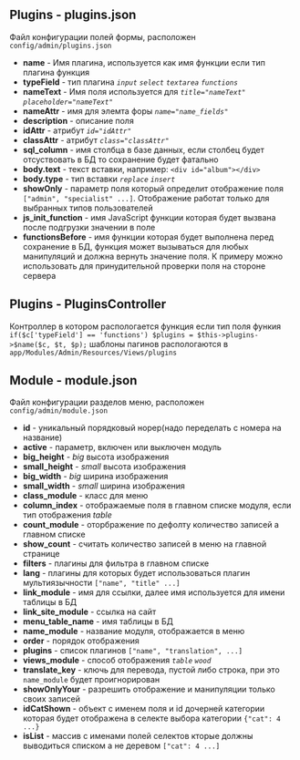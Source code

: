 ## Plugins - plugins.json
Файл конфигурации полей формы, расположен `config/admin/plugins.json`

- **name** - Имя плагина, используется как имя функции если тип плагина функция
- **typeField** - тип плагина *`input`* *`select`* *`textarea`* *`functions`*
- **nameText** - Имя поля используется для *`title="nameText"`* *`placeholder="nameText"`*
- **nameAttr** - имя для элемта форы *`name="name_fields"`*
- **description** - описание поля
- **idAttr** - атрибут *`id="idAttr"`*
- **classAttr** - атрибут *`class="classAttr"`*
- **sql_column** - имя столбца в базе данных, если столбец будет отсуствовать в БД то сохранение будет фатально
- **body.text** - текст вставки, например: `<div id="album"></div>`
- **body.type** - тип вставки *`replace`* *`insert`*
- **showOnly** - параметр поля который определит отображение поля `["admin", "specialist" ...]`. Отображение работат только для выбранных типов пользователей
- **js_init_function** - имя JavaScript функции которая будет вызвана после подгрузки значении в поле
- **functionsBefore** - имя функции которая будет выполнена перед сохранение в БД, функция может вызываться для любых
 манипуляций и должна вернуть значение поля. К примеру можно использовать для принудительной проверки поля на стороне сервера
 
## Plugins - PluginsController

Контроллер в котором распологается функция если тип поля функия `if($c['typeField'] == 'functions') $plugins = $this->plugins->$name($c, $t, $p);`
шаблоны пагинов распологаются в `app/Modules/Admin/Resources/Views/plugins`

## Module - module.json
Файл конфигурации разделов меню, расположен `config/admin/module.json`

- **id** - уникальный порядковый норер(надо переделать с номера на название)
- **active** - параметр, включен или выключен модуль
- **big_height** - *big* высота изображения
- **small_height** - *small* высота изображения
- **big_width** - *big* ширина изображения
- **small_width** - *small* ширина изображения
- **class_module** - класс для меню
- **column_index** - отображаемые поля в главном списке модуля, если тип отображения *table*
- **count_module** - оторбражение по дефолту количество записей а главном списке
- **show_count** - считать количество записей в меню на главной странице
- **filters** - плагины для фильтра в главном списке
- **lang** - плагины для которых будет использоваться плагин мультиязычности `["name", "title" ...]`
- **link_module** - имя для ссылки, далее имя используется для имени таблицы в БД
- **link_site_module** - ссылка на сайт
- **menu_table_name** - имя таблицы в БД
- **name_module** - название модуля, отображается в меню
- **order** - порядок отображения
- **plugins** - список плагинов `["name", "translation", ...]`
- **views_module** - способ отображения *`table`* *`wood`*
- **translate_key** - ключь для перевода, пустой либо строка, при это `name_module` будет проигнорирован
- **showOnlyYour** - разрешить отображение и манипуляции только своих записей
- **idCatShown** - объект с именем поля и id дочерней категории которая будет отображена в селекте выбора категории
`{"cat": 4 ...}`
- **isList** - массив с именами полей селектов кторые должны выводиться списком а не деревом `["cat": 4 ...]`